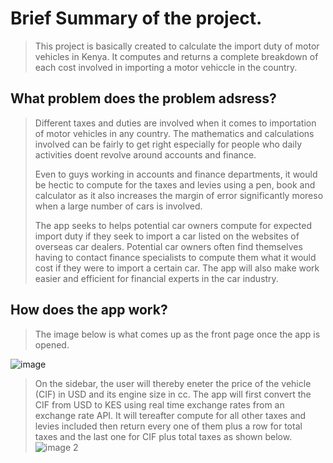 # Brief Summary of the project.
>This project is basically created to calculate the import duty of motor vehicles in Kenya. It computes and returns a complete breakdown of each cost involved in importing a motor vehiccle in the country.

## What problem does the problem adsress?
>Different taxes and duties are involved when it comes to importation of motor vehicles in any country. The mathematics and calculations involved can be fairly to get right especially for people who daily activities doent revolve around accounts and finance.
>
>Even to guys working in accounts and finance departments, it would be hectic to compute for the taxes and levies using a pen, book and calculator as it also increases the margin of error significantly moreso when a large number of cars is involved.
>
>The app seeks to helps potential car owners compute for expected import duty if they seek to import a car listed on the websites of overseas car dealers. Potential car owners often find themselves having to contact finance specialists to compute them what it would cost if they were to import a certain car. The app will also make work easier and efficient for financial experts in the car industry.

## How does the app work?
>The image below is what comes up as the front page once the app is opened.
>
![image](https://user-images.githubusercontent.com/121600705/214526083-1a3cacdd-cbbd-4c4e-b126-a8a2a996841b.PNG)
>On the sidebar, the user will thereby eneter the price of the vehicle (CIF) in USD and its engine size in cc.
The app will first convert the CIF from USD to KES using real time exchange rates from an exchange rate API.
It will tereafter compute for all other taxes and levies included then return every one of them plus a row for total taxes and the last one for CIF plus total taxes as shown below.
![image 2](https://user-images.githubusercontent.com/121600705/214528698-2745919e-4477-4364-821c-ecf1fe2b742d.PNG)

